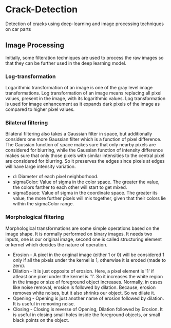 # Crack-Detection
Detection of cracks using deep-learning and image processing techniques on car parts

## Image Processing ##
Initially, some filteration techniques are used to process the raw images so that they can be further used in the deep learning model.

### Log-transformation ###
Logarithmic transformation of an image is one of the gray level image transformations. Log transformation of an image means replacing all pixel values, present in the image, with its logarithmic values. Log transformation is used for image enhancement as it expands dark pixels of the image as compared to higher pixel values. 

### Bilateral filtering ###
Bilateral filtering also takes a Gaussian filter in space, but additionally considers one more Gaussian filter which is a function of pixel difference. The Gaussian function of space makes sure that only nearby pixels are considered for blurring, while the Gaussian function of intensity difference makes sure that only those pixels with similar intensities to the central pixel are considered for blurring. So it preserves the edges since pixels at edges will have large intensity variation.
* d: Diameter of each pixel neighborhood.
* sigmaColor: Value of sigma  in the color space. The greater the value, the colors farther to each other will start to get mixed.
* sigmaSpace: Value of sigma  in the coordinate space. The greater its value, the more further pixels will mix together, given that their colors lie within the sigmaColor range.

### Morphological filtering ###
Morphological transformations are some simple operations based on the image shape. It is normally performed on binary images. It needs two inputs, one is our original image, second one is called structuring element or kernel which decides the nature of operation.
* Erosion -  A pixel in the original image (either 1 or 0) will be considered 1 only if all the pixels under the kernel is 1, otherwise it is eroded (made to zero).
* Dilation - It is just opposite of erosion. Here, a pixel element is '1' if atleast one pixel under the kernel is '1'. So it increases the white region in the image or size of foreground object increases. Normally, in cases like noise removal, erosion is followed by dilation. Because, erosion removes white noises, but it also shrinks our object. So we dilate it.
* Opening - Opening is just another name of erosion followed by dilation. It is useful in removing noise.
* Closing - Closing is reverse of Opening, Dilation followed by Erosion. It is useful in closing small holes inside the foreground objects, or small black points on the object.

